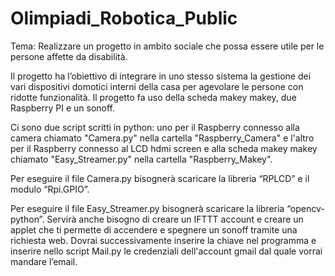 # Olimpiadi_Robotica_Public

Tema: Realizzare un progetto in ambito sociale che possa essere utile per le persone affette da disabilità.


Il progetto ha l’obiettivo di integrare in uno stesso sistema la gestione dei vari dispositivi domotici interni della casa 
per agevolare le persone con ridotte funzionalità.
Il progetto fa uso della scheda makey makey, due Raspberry PI e un sonoff. 

Ci sono due script scritti in python: uno per il Raspberry connesso alla camera chiamato "Camera.py" nella cartella "Raspberry_Camera" e l'altro per il Raspberry connesso al LCD hdmi screen e alla scheda makey makey chiamato "Easy_Streamer.py" nella cartella "Raspberry_Makey".

Per eseguire il file Camera.py bisognerà scaricare la libreria “RPLCD” e il modulo “Rpi.GPIO”.

Per eseguire il file Easy_Streamer.py bisognerà scaricare la libreria “opencv-python”. Servirà anche bisogno di creare un IFTTT account e creare un applet che ti permette di accendere e spegnere un sonoff tramite una richiesta web. Dovrai successivamente inserire la chiave nel programma e inserire nello script Mail.py le credenziali dell'account gmail dal quale vorrai mandare l’email.

